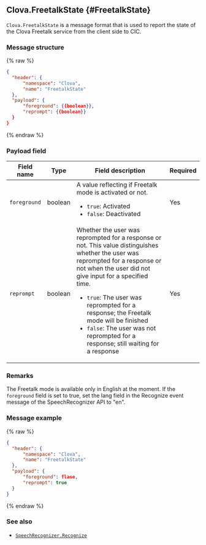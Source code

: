 ## Clova.FreetalkState {#FreetalkState}
`Clova.FreetalkState` is a message format that is used to report the state of the Clova Freetalk service from the client side to CIC.

### Message structure
{% raw %}
```json
{
  "header": {
      "namespace": "Clova",
      "name": "FreetalkState"
  },
  "payload": {
      "foreground": {{boolean}},
      "reprompt": {{boolean}}
  }
}
```
{% endraw %}

### Payload field

| Field name       | Type    | Field description                     | Required |
|---------------|---------|-----------------------------|---------|
| `foreground`    | boolean | A value reflecting if Freetalk mode is activated or not. <ul><li><code>true</code>: Activated</li><li><code>false</code>: Deactivated</li></ul>  | Yes |
| `reprompt`      | boolean | Whether the user was reprompted for a response or not. This value distinguishes whether the user was reprompted for a response or not when the user did not give input for a specified time. <ul><li><code>true</code>: The user was reprompted for a response; the Freetalk mode will be finished</li><li><code>false</code>: The user was not reprompted for a response; still waiting for a response</li></ul> | Yes |

### Remarks
The Freetalk mode is available only in English at the moment. If the `foreground` field is set to true, set the lang field in the Recognize event message of the SpeechRecognizer API to "en".

### Message example
{% raw %}
```json
{
  "header": {
      "namespace": "Clova",
      "name": "FreetalkState"
  },
  "payload": {
      "foreground": flase,
      "reprompt": true
  }
}
```
{% endraw %}

### See also
* [`SpeechRecognizer.Recognize`](/CIC/References/CICInterface/SpeechRecognizer.md#Recognize)
